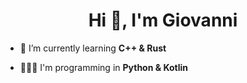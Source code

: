 <h1 align="center">Hi 👋, I'm Giovanni</h1>

- 🌱 I’m currently learning **C++ & Rust**

- 🧑🏽‍💻 I'm programming in **Python & Kotlin**

<p align="left">
</p>

<!---
MaestroGio/MaestroGio is a ✨ special ✨ repository because its `README.md` (this file) appears on your GitHub profile.
You can click the Preview link to take a look at your changes.
--->
